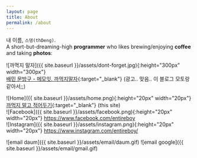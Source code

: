 ```yaml
---
layout: page
title: About
permalink: /about
---
```


내 이름, `스뎅(thDeng)`.  
A short-but-dreaming-high **programmer** who likes brewing/enjoying **coffee** and taking **photos**:

![까먹지 말자]({{ site.baseurl }}/assets/dont-forget.jpg){:height="300px" width="300px"}  
[배민 문방구 - 메모잇. 까먹지말자](https://store.baemin.com/goods/goods_view.php?goodsNo=37){:target="_blank"} (광고.. 맞음.. 이 블로그 모토랑 같아서;;)

![Home]({{ site.baseurl }}/assets/home.png){:height="20px" width="20px"} [까먹지 말고 적어두기](http://blog.leocat.kr/){:target="_blank"} (this site)  
![Facebook]({{ site.baseurl }}/assets/facebook.png){:height="20px" width="20px"} <https://www.facebook.com/entireboy>  
![Instagram]({{ site.baseurl }}/assets/instagram.png){:height="20px" width="20px"} <https://www.instagram.com/entireboy/>  

![email daum]({{ site.baseurl }}/assets/email/daum.gif)
![email google]({{ site.baseurl }}/assets/email/gmail.gif)
